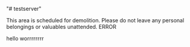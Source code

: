 "# testserver" 


This area is scheduled for demolition. Please do not leave any personal belongings or valuables unattended.
ERROR

hello worrrrrrrr

